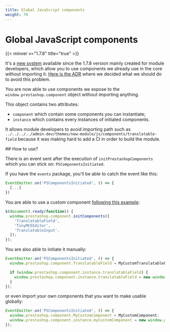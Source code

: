 ```yaml
---
title: Global JavaScript components
weight: 70
---
```


# Global JavaScript components
{{< minver v="1.7.8" title="true" >}}

It's a [new system](https://github.com/PrestaShop/PrestaShop/blob/develop/admin-dev/themes/new-theme/js/app/utils/init-components.js) available since the 1.7.8 version mainly created for module developers, which allow you to use components we already use in the core without importing it. [Here is the ADR](https://github.com/PrestaShop/ADR/blob/master/0009-expose-js-components-using-window-variable.md) where we decided what we should do to avoid this problem.

You are now able to use components we expose to the `window.prestashop.component` object without importing anything.

This object contains two attributes:

- `component` which contain some components you can instantiate;
- `instance` which contains every instances of initiated components.

It allows module developers to avoid importing path such as `../../../../admin-dev/themes/new-module/js/components/translatable-field` because it was making hard to add a CI in order to build the module.

## How to use?

There is an event sent after the execution of `initPrestashopComponents` which you can stick on: `PSComponentsInitiated`.

If you have the `events` package, you'll be able to catch the event like this:

```js
EventEmitter.on('PSComponentsInitiated', () => {
  [...]
})
```

You are able to use a custom component [following this example](https://github.com/PrestaShop/example-modules/blob/master/demosymfonyform/views/js/form.js):

```js
$(document).ready(function() {
  window.prestashop.component.initComponents([
    'TranslatableField',
    'TinyMCEEditor',
    'TranslatableInput',
  ]);
});
```

You are also able to initiate it manually:

```js
EventEmitter.on('PSComponentsInitiated', () => {
  window.prestashop.component.TranslatableField = MyCustomTranslatableField;

  if (window.prestashop.component.instance.translatableField) {
    window.prestashop.component.instance.translatableField = new window.prestashop.component.TranslatableField();
  }
});
```

or even import your own components that you want to make usable globally:

```js
EventEmitter.on('PSComponentsInitiated', () => {
  window.prestashop.component.MyCustomComponent = MyCustomComponent;
  window.prestashop.component.instance.myCustomComponent = new window.prestashop.component.MyCustomComponent();
});
```
